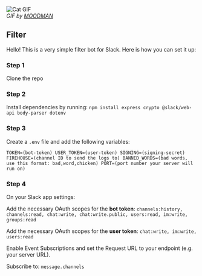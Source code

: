 ![Cat GIF](https://media1.giphy.com/media/v1.Y2lkPTc5MGI3NjExYTYxbnJkN2ExZ3Z0MnppbDk3OXNuc2VpNTZ3cHprOWVlNzBreTlqNyZlcD12MV9pbnRlcm5hbF9naWZfYnlfaWQmY3Q9Zw/VbnUQpnihPSIgIXuZv/giphy.gif)  
*GIF by [MOODMAN](https://giphy.com/gifs/computer-cat-wearing-glasses-VbnUQpnihPSIgIXuZv)*


## **Filter**

Hello! This is a very simple filter bot for Slack. Here is how you can set it up:

### **Step 1**
Clone the repo

### **Step 2**
Install dependencies by running:
`npm install express crypto @slack/web-api body-parser dotenv`

### **Step 3**
Create a `.env` file and add the following variables:

`TOKEN=(bot-token)
USER_TOKEN=(user-token)
SIGNING=(signing-secret)
FIREHOUSE=(channel ID to send the logs to)
BANNED_WORDS=(bad words, use this format: bad,word,chicken)
PORT=(port number your server will run on)`

### **Step 4**
On your Slack app settings:

Add the necessary OAuth scopes for the **bot token**:
`channels:history, channels:read, chat:write, chat:write.public, users:read, im:write, groups:read`

Add the necessary OAuth scopes for the **user token**:
`chat:write, im:write, users:read`

Enable Event Subscriptions and set the Request URL to your endpoint (e.g. your server URL).

Subscribe to: `message.channels`
